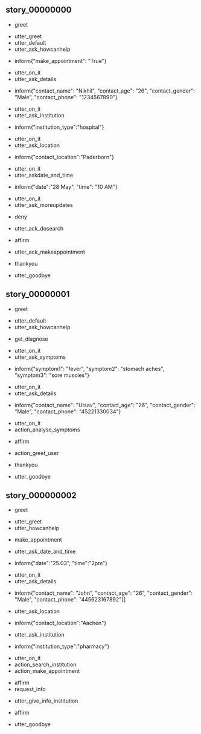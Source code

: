 ## story_00000000
* greet
 - utter_greet
 - utter_default
 - utter_ask_howcanhelp
* inform{"make_appointment": "True"}
 - utter_on_it
 - utter_ask_details
* inform{"contact_name": "Nikhil", "contact_age": "26", "contact_gender": "Male", "contact_phone": "1234567890"}
 - utter_on_it
 - utter_ask_institution
* inform{"institution_type":"hospital"}
 - utter_on_it
 - utter_ask_location
* inform{"contact_location":"Paderborn"}
 - utter_on_it
 - utter_askdate_and_time
* inform{"date":"28 May", "time": "10 AM"}
 - utter_on_it
 - utter_ask_moreupdates
* deny
 - utter_ack_dosearch
* affirm
 - utter_ack_makeappointment
* thankyou
 - utter_goodbye

## story_00000001
* greet
 - utter_default
 - utter_ask_howcanhelp
* get_diagnose
 - utter_on_it
 - utter_ask_symptoms
* inform{"symptom1": "fever", "symptom2": "stomach aches", "symptom3": "sore muscles"}
 - utter_on_it
 - utter_ask_details
* inform{"contact_name": "Utsav", "contact_age": "26", "contact_gender": "Male", "contact_phone": "45221330034"}
 - utter_on_it
 - action_analyse_symptoms
* affirm
 - action_greet_user
* thankyou
 - utter_goodbye


## story_000000002
* greet
 - utter_greet
 - utter_howcanhelp
* make_appointment
 - utter_ask_date_and_time
* inform{"date":"25.03", "time":"2pm"}
 - utter_on_it
 - utter_ask_details
* inform{"contact_name": "John", "contact_age": "26", "contact_gender": "Male", "contact_phone": "445623167892"}]
 - utter_ask_location
* inform{"contact_location":"Aachen"}
 - utter_ask_institution
* inform{"institution_type":"pharmacy"}
 - utter_on_it
 - action_search_institution
 - action_make_appointment
* affirm
* request_info
 - utter_give_info_institution
* affirm
 - utter_goodbye
